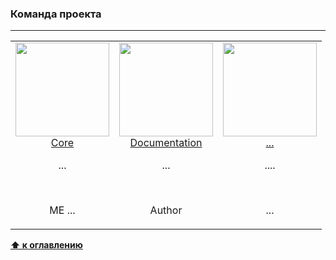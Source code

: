 <a name="команда"></a>

### Команда проекта

---

<table>
  <tbody>
    <tr>
      <td align="center" valign="top">
        <img width="150" height="150" src="https://github.com/olegtempl.png?s=150">
        <br>
        <a href="https://github.com/olegtempl">Core</a>
        <p>...</p>
        <br>
        <p> ME ... </p>
      </td>
      <td align="center" valign="top">
        <img width="150" height="150" src="https://github.com/${nameAuthorProject}.png?s=150">
        <br>
        <a href="https://github.com/${nameAuthorProject}">Documentation</a>
        <p>...</p>
        <br>
        <p>Author</p>
      </td>
      <td align="center" valign="top">
        <img width="150" height="150" src="https://github.com/....png?s=150">
        <br>
        <a href="https://github.com/...">...</a>
        <p>....</p>
        <br>
        <p>...</p>
      </td>
    </tr>
  </tbody>
</table>

**[⬆ к оглавлению](#Оглавление)**


